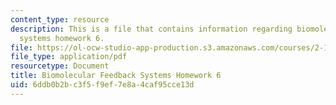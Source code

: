 ```yaml
---
content_type: resource
description: This is a file that contains information regarding biomolecular feedback
  systems homework 6.
file: https://ol-ocw-studio-app-production.s3.amazonaws.com/courses/2-18-biomolecular-feedback-systems-spring-2015/6ddb0b2bc3f5f9ef7e8a4caf95cce13d_MIT2_18S15_Homework_6.pdf
file_type: application/pdf
resourcetype: Document
title: Biomolecular Feedback Systems Homework 6
uid: 6ddb0b2b-c3f5-f9ef-7e8a-4caf95cce13d
---
```

